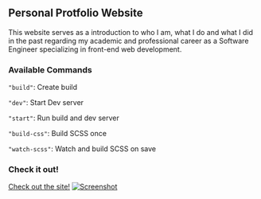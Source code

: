 ## Personal Protfolio Website
This website serves as a introduction to who I am, what I do and what I did in the past regarding my academic and professional career as a Software Engineer specializing in front-end web development.
### Available Commands
`"build"`: Create build

`"dev"`: Start Dev server

`"start"`: Run build and dev server

`"build-css"`: Build SCSS once

`"watch-scss"`: Watch and build SCSS on save

###  Check it out!
[Check out the site!](https://jwvbremen.nl/)
[![Screenshot](https://user-images.githubusercontent.com/1502192/138620888-877b868c-0e7c-43ee-bfc9-66a152108c32.png)](https://jwvbremen.nl/)
